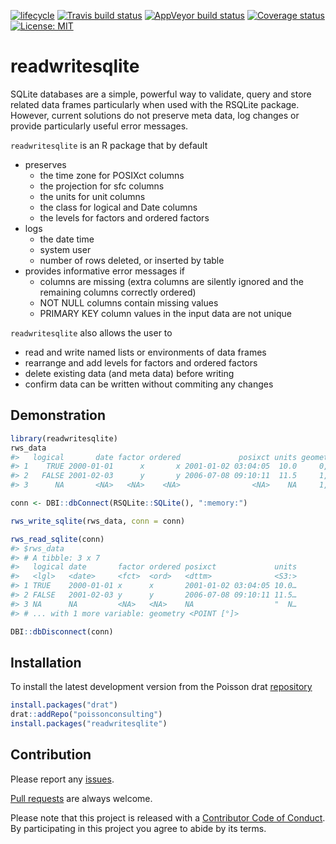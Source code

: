 
<!-- README.md is generated from README.Rmd. Please edit that file -->

[![lifecycle](https://img.shields.io/badge/lifecycle-experimental-orange.svg)](https://www.tidyverse.org/lifecycle/#experimental)
[![Travis build
status](https://travis-ci.org/poissonconsulting/readwritesqlite.svg?branch=master)](https://travis-ci.org/poissonconsulting/readwritesqlite)
[![AppVeyor build
status](https://ci.appveyor.com/api/projects/status/github/poissonconsulting/readwritesqlite?branch=master&svg=true)](https://ci.appveyor.com/project/poissonconsulting/readwritesqlite)
[![Coverage
status](https://codecov.io/gh/poissonconsulting/readwritesqlite/branch/master/graph/badge.svg)](https://codecov.io/github/poissonconsulting/readwritesqlite?branch=master)
[![License:
MIT](https://img.shields.io/badge/License-MIT-green.svg)](https://opensource.org/licenses/MIT)

# readwritesqlite

SQLite databases are a simple, powerful way to validate, query and store
related data frames particularly when used with the RSQLite package.
However, current solutions do not preserve meta data, log changes or
provide particularly useful error messages.

`readwritesqlite` is an R package that by default

  - preserves
      - the time zone for POSIXct columns
      - the projection for sfc columns
      - the units for unit columns
      - the class for logical and Date columns
      - the levels for factors and ordered factors
  - logs
      - the date time
      - system user
      - number of rows deleted, or inserted by table
  - provides informative error messages if
      - columns are missing (extra columns are silently ignored and the
        remaining columns correctly ordered)
      - NOT NULL columns contain missing values
      - PRIMARY KEY column values in the input data are not unique

`readwritesqlite` also allows the user to

  - read and write named lists or environments of data frames
  - rearrange and add levels for factors and ordered factors
  - delete existing data (and meta data) before writing
  - confirm data can be written without commiting any changes

## Demonstration

``` r
library(readwritesqlite)
rws_data
#>   logical       date factor ordered             posixct units geometry
#> 1    TRUE 2000-01-01      x       x 2001-01-02 03:04:05  10.0     0, 1
#> 2   FALSE 2001-02-03      y       y 2006-07-08 09:10:11  11.5     1, 0
#> 3      NA       <NA>   <NA>    <NA>                <NA>    NA     1, 1

conn <- DBI::dbConnect(RSQLite::SQLite(), ":memory:")

rws_write_sqlite(rws_data, conn = conn)

rws_read_sqlite(conn)
#> $rws_data
#> # A tibble: 3 x 7
#>   logical date       factor ordered posixct             units
#>   <lgl>   <date>     <fct>  <ord>   <dttm>              <S3:>
#> 1 TRUE    2000-01-01 x      x       2001-01-02 03:04:05 10.0…
#> 2 FALSE   2001-02-03 y      y       2006-07-08 09:10:11 11.5…
#> 3 NA      NA         <NA>   <NA>    NA                  "  N…
#> # ... with 1 more variable: geometry <POINT [°]>

DBI::dbDisconnect(conn)
```

## Installation

To install the latest development version from the Poisson drat
[repository](https://github.com/poissonconsulting/drat)

``` r
install.packages("drat")
drat::addRepo("poissonconsulting")
install.packages("readwritesqlite")
```

## Contribution

Please report any
[issues](https://github.com/poissonconsulting/readwritesqlite/issues).

[Pull
requests](https://github.com/poissonconsulting/readwritesqlite/pulls)
are always welcome.

Please note that this project is released with a [Contributor Code of
Conduct](CONDUCT.md). By participating in this project you agree to
abide by its terms.

